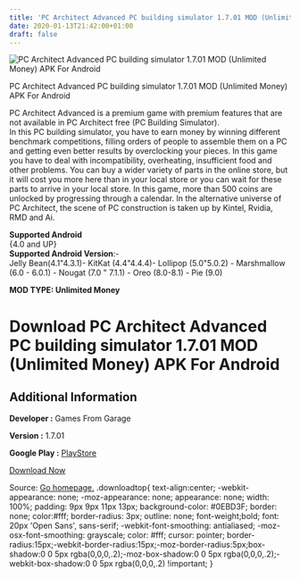 ```yaml
---
title: 'PC Architect Advanced PC building simulator 1.7.01 MOD (Unlimited Money) APK For Android'
date: 2020-01-13T21:42:00+01:00
draft: false
---
```


![PC Architect Advanced PC building simulator 1.7.01 MOD (Unlimited Money) APK For Android](https://i2.wp.com/apkhome.net/wp-content/uploads/2020/01/PC-Architect-Advanced-PC-building-simulator-1.7.01-MOD-Unlimited-Money.png "PC Architect Advanced PC building simulator 1.7.01 MOD (Unlimited Money) APK For Android")

  

PC Architect Advanced PC building simulator 1.7.01 MOD (Unlimited Money) APK For Android

PC Architect Advanced is a premium game with premium features that are not available in PC Architect free (PC Building Simulator).  
In this PC building simulator, you have to earn money by winning different benchmark competitions, filling orders of people to assemble them on a PC and getting even better results by overclocking your pieces. In this game you have to deal with incompatibility, overheating, insufficient food and other problems. You can buy a wider variety of parts in the online store, but it will cost you more here than in your local store or you can wait for these parts to arrive in your local store. In this game, more than 500 coins are unlocked by progressing through a calendar. In the alternative universe of PC Architect, the scene of PC construction is taken up by Kintel, Rvidia, RMD and Ai.

**Supported Android**  
{4.0 and UP}  
**Supported Android Version**:-  
Jelly Bean(4.1"4.3.1)- KitKat (4.4"4.4.4)- Lollipop (5.0"5.0.2) - Marshmallow (6.0 - 6.0.1) - Nougat (7.0 " 7.1.1) - Oreo (8.0-8.1) - Pie (9.0)

**MOD TYPE: Unlimited Money**

Download PC Architect Advanced PC building simulator 1.7.01 MOD (Unlimited Money) APK For Android
=================================================================================================

Additional Information
----------------------

**Developer :** Games From Garage

**Version :** 1.7.01

**Google Play :** [PlayStore](https://play.google.com/store/apps/details?id=com.GamesFromGarage.PCArchitectAdvanced)

  

[Download Now](https://store4app.co/post/pc-architect-advanced-pc-building-simulator-1-7-01-mod-unlimited-money-apk-for-android_1578943395)

  
Source: [Go homepage.](https://store4app.co/post/pc-architect-advanced-pc-building-simulator-1-7-01-mod-unlimited-money-apk-for-android_1578943395) .downloadtop{ text-align:center; -webkit-appearance: none; -moz-appearance: none; appearance: none; width: 100%; padding: 9px 9px 11px 13px; background-color: #0EBD3F; border: none; color:#fff; border-radius: 3px; outline: none; font-weight;bold; font: 20px 'Open Sans', sans-serif; -webkit-font-smoothing: antialiased; -moz-osx-font-smoothing: grayscale; color: #fff; cursor: pointer; border-radius:15px;-webkit-border-radius:15px;-moz-border-radius:5px;box-shadow:0 0 5px rgba(0,0,0,.2);-moz-box-shadow:0 0 5px rgba(0,0,0,.2);-webkit-box-shadow:0 0 5px rgba(0,0,0,.2) !important; }